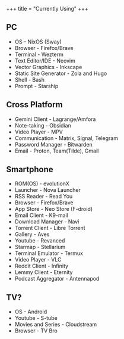 +++
title = "Currently Using"
+++

## PC

* OS - NixOS (Sway)
* Browser - Firefox/Brave
* Terminal - Wezterm
* Text Editor/IDE - Neovim
* Vector Graphics - Inkscape 
* Static Site Generator - Zola and Hugo
* Shell - Bash
* Prompt - Starship

## Cross Platform

<!-- * PC-Smartphone Connection - KDE Connect  -->
* Gemini Client - Lagrange/Amfora
* Note-taking - Obsidian 
* Video Player - MPV
* Communication - Matrix, Signal, Telegram
* Password Manager - Bitwarden
* Email - Proton, Team(Tilde), Gmail

## Smartphone

* ROM(OS) - evolutionX
* Launcher - Nova Launcher
* RSS Reader - Read You
* Browser - Firefox/Brave
* App Store - Neo Store (F-droid)
* Email Client - K9-mail
* Download Manager - Navi
* Torrent Client - Libre Torrent
* Gallery - Aves
* Youtube - Revanced
* Starmap - Stellarium
* Terminal Emulator - Termux
* Video Player - VLC
* Reddit Client - Infinity
* Lemmy Client - Eternity
* Podcast Aggregator - Antennapod

## TV?

* OS - Android
* Youtube - S-tube
* Movies and Series - Cloudstream
* Browser - TV Bro







